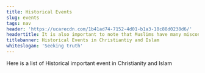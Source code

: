 ```yaml
---
title: Historical Events
slug: events
tags: nav
header: 'https://ucarecdn.com/1b41ad74-7152-4d01-b1a3-18c88d0238d6/'
headertitle: It is also important to note that Muslims have many misconceptions about Christianity
titlebanner: Historical Events in Christiantiy and Islam
whiteslogan: 'Seeking truth'
---
```

<p class="lead">Here is a list of Historical important event in Christianity and Islam</p>
